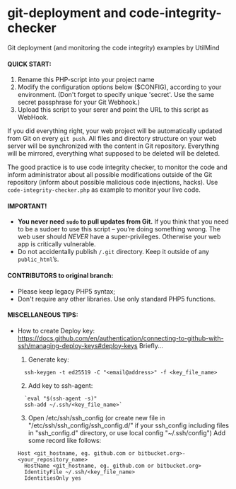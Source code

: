 # git-deployment and code-integrity-checker

Git deployment (and monitoring the code integrity) examples by UtilMind

#### QUICK START:
1. Rename this PHP-script into your project name
2. Modify the configuration options below ($CONFIG), according to your environment. (Don't forget to specify unique 'secret'. Use the same secret passphrase for your Git Webhook.)
3. Upload this script to your serer and point the URL to this script as WebHook.

If you did everything right, your web project will be automatically updated from Git on every `git push`. All files and directory structure on your web server will be synchronized with the content in Git repository. Everything will be mirrored, everything what supposed to be deleted will be deleted.

The good practice is to use code integrity checker, to monitor the code and inform administrator about all possible modifications outside of the Git repository (inform about possible malicious code injections, hacks). Use `code-integrity-checker.php` as example to monitor your live code.

#### IMPORTANT!
* <b>You never need `sudo` to pull updates from Git.</b> If you think that you need to be a sudoer to use this script – you’re doing something wrong. The web user should _NEVER_ have a super-privileges. Otherwise your web app is critically vulnerable.
* Do not accidentally publish `/.git` directory. Keep it outside of any `public_html`’s.

#### CONTRIBUTORS to original branch:
* Please keep legacy PHP5 syntax;
* Don't require any other libraries. Use only standard PHP5 functions.

#### MISCELLANEOUS TIPS:
* How to create Deploy key: https://docs.github.com/en/authentication/connecting-to-github-with-ssh/managing-deploy-keys#deploy-keys
  Briefly...
  
  1. Generate key:
    ```
      ssh-keygen -t ed25519 -C "<email@address>" -f <key_file_name>
    ```
  2. Add key to ssh-agent:
    ```
      `eval "$(ssh-agent -s)"
      ssh-add ~/.ssh/<key_file_name>`
    ```
  3. Open /etc/ssh/ssh_config (or create new file in "/etc/ssh/ssh_config/ssh_config.d/" if your ssh_config including files in "ssh_config.d" directory, or use local config "~/.ssh/config")
  Add some record like follows:
    ```
    Host <git_hostname, eg. github.com or bitbucket.org>-<your_repository_name>
      HostName <git_hostname, eg. github.com or bitbucket.org>
      IdentityFile ~/.ssh/<key_file_name>
      IdentitiesOnly yes
    ```

